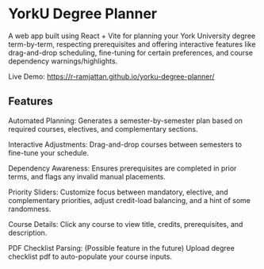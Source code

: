 # YorkU Degree Planner

A web app built using React + Vite for planning your York University degree term-by-term, respecting prerequisites and offering interactive features like drag-and-drop scheduling, fine-tuning for certain preferences, and course dependency warnings/highlights.

Live Demo: https://r-ramjattan.github.io/yorku-degree-planner/

## Features

Automated Planning: Generates a semester-by-semester plan based on required courses, electives, and complementary sections.

Interactive Adjustments: Drag-and-drop courses between semesters to fine-tune your schedule.

Dependency Awareness: Ensures prerequisites are completed in prior terms, and flags any invalid manual placements.

Priority Sliders: Customize focus between mandatory, elective, and complementary priorities, adjust credit-load balancing, and a hint of some randomness.

Course Details: Click any course to view title, credits, prerequisites, and description.

PDF Checklist Parsing: (Possible feature in the future) Upload degree checklist pdf to auto-populate your course inputs.


